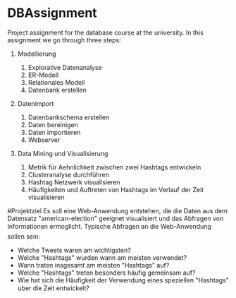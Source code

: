 # DBAssignment
Project assignment for the database course at the university. In this assignment we go through three steps:

  1. Modellierung
      1. Explorative Datenanalyse
      2. ER-Modell
      3. Relationales Modell
      4. Datenbank erstellen
      
  2. Datenimport
      1. Datenbankschema erstellen
      2. Daten bereinigen
      3. Daten importieren
      4. Webserver
      
  3. Data Mining und Visualisierung
      1. Metrik für Aehnlichkeit zwischen zwei Hashtags entwickeln
      2. Clusteranalyse durchführen
      3. Hashtag Netzwerk visualisieren
      4. Häufigkeiten und Auftreten von Hashtags im Verlauf der Zeit visualisieren
      
#Projektziel
Es soll eine Web-Anwendung entstehen, die die Daten aus dem Datensatz
"american-election" geeignet visualisiert und das Abfragen von Informationen
ermoglicht. Typische Abfragen an die Web-Anwendung sollen sein:
- Welche Tweets waren am wichtigsten?
- Welche "Hashtags" wurden wann am meisten verwendet?
- Wann traten insgesamt am meisten "Hashtags" auf?
- Welche "Hashtags" treten besonders häufig gemeinsam auf?
- Wie hat sich die Häufigkeit der Verwendung eines speziellen "Hashtags"
uber die Zeit entwickelt?
